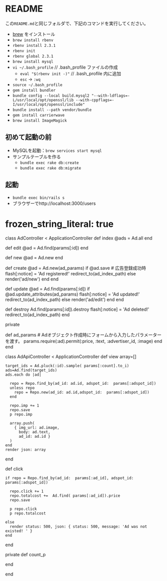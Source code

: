 # README

この`README.md`と同じフォルダで、下記のコマンドを実行してください。

* [brew](https://brew.sh/) をインストール
* `brew install rbenv`
* `rbenv install 2.3.1`
* `rbenv init`
* `rbenv global 2.3.1`
* `brew install mysql`
* `vi ~/.bash_profile` // .bash_profile ファイルの作成
  * `eval "$(rbenv init -)"` // .bash_profile 内に追加
  * `esc` -> `:wq`
* `source ~/.bash_profile`
* `gem install bundler`
* `bundle config --local build.mysql2 "--with-ldflags=-L/usr/local/opt/openssl/lib --with-cppflags=-I/usr/local/opt/openssl/include"`
* `bundle install --path vendor/bundle`
* `gem install carrierwave`
* `brew install ImageMagick`


## 初めて起動の前

* MySQLを起動：`brew services start mysql`
* サンプルテーブルを作る
	* `bundle exec rake db:create`
	* `bundle exec rake db:migrate`


## 起動
* `bundle exec bin/rails s`
* ブラウザーでhttp://localhost:3000/users


# frozen_string_literal: true
class AdController < ApplicationController
  def index
    @ads = Ad.all
  end

  def edit
    @ad = Ad.find(params[:id])
  end

  def new
    @ad = Ad.new
  end

  def create
    @ad = Ad.new(ad_params)
    if @ad.save # 広告登録成功時
      flash[:notice] = 'Ad registered!'
      redirect_to(ad_index_path)
    else
      render('ad/new')
    end
  end

  def update
    @ad = Ad.find(params[:id])
    if @ad.update_attributes(ad_params)
      flash[:notice] = 'Ad updated!'
      redirect_to(ad_index_path)
    else
      render('ad/edit')
    end
  end

  def destroy
    Ad.find(params[:id]).destroy
    flash[:notice] = 'Ad deleted!'
    redirect_to(ad_index_path)
  end

  private

  def ad_params # Adオブジェクト作成時にフォームから入力したパラメーターを渡す。
    params.require(:ad).permit(:price, :text, :advertiser_id, :image)
  end
end


class AdApiController < ApplicationController
  def view
    array=[]

    target_ids = Ad.pluck(:id).sample( params[:count].to_i)
    ads=Ad.find(target_ids)
    ads.each do |ad|

      repo = Repo.find_by(ad_id: ad.id, adspot_id:  params[:adspot_id])
      unless repo
        repo = Repo.new(ad_id: ad.id,adspot_id:  params[:adspot_id])
      end

      repo.imp += 1
      repo.save
      p repo.imp

      array.push(
        { img_url: ad.image,
          body: ad.text,
          ad_id: ad.id }
      )
    end
    render json: array
  end

  def click

    if repo = Repo.find_by(ad_id:  params[:ad_id], adspot_id:  params[:adspot_id])

      repo.click += 1
      repo.totalcost +=  Ad.find( params[:ad_id]).price
      repo.save

      p repo.click
      p repo.totalcost

    else
      render status: 500, json: { status: 500, message: 'Ad was not existed! ' }
    end
  end


  private
  def count_p

  end


end
